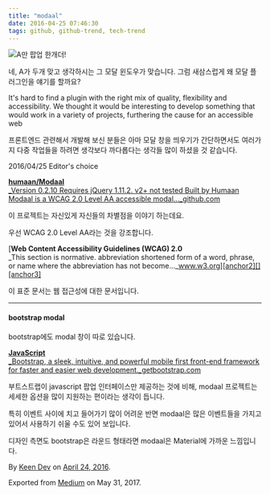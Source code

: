 ```yaml
---
title: "modaal"
date: 2016-04-25 07:46:30
tags: github, github-trend, tech-trend 
---
```



![][image0]A만 팝업 한개더!

네, A가 두개 맞고 생각하시는 그 모달 윈도우가 맞습니다. 그럼 새삼스럽게 왜 모달 플러그인을 얘기를 할까요?

It's hard to find a plugin with the right mix of quality, flexibility and accessibility. We thought it would be interesting to develop something that would work in a variety of projects, furthering the cause for an accessible web

프론트엔드 관련해서 개발해 보신 분들은 아마 모달 창을 띄우기가 간단하면서도 여러가지 다중 작업들을 하려면 생각보다 까다롭다는 생각들 많이 하셨을 것 같습니다.

2016/04/25 Editor's choice

[**humaan/Modaal**  
_Version 0.2.10 Requires jQuery 1.11.2\. v2+ not tested Built by Humaan Modaal is a WCAG 2.0 Level AA accessible modal..._github.com][anchor0][][anchor1]

이 프로젝트는 자신있게 자신들의 차별점을 이야기 하는데요.

우선 WCAG 2.0 Level AA라는 것을 강조합니다.

[**Web Content Accessibility Guidelines (WCAG) 2.0**  
_This section is normative. abbreviation shortened form of a word, phrase, or name where the abbreviation has not become..._www.w3.org][anchor2][][anchor3]

이 표준 문서는 웹 접근성에 대한 문서입니다.

---

#### bootstrap modal

bootstrap에도 modal 창이 따로 있습니다.

[**JavaScript**  
_Bootstrap, a sleek, intuitive, and powerful mobile first front-end framework for faster and easier web development._getbootstrap.com][anchor4][][anchor5]

부트스트랩이 javascript 팝업 인터페이스만 제공하는 것에 비해, modaal 프로젝트는 세세한 옵션을 많이 지원하는 편이라는 생각이 듭니다.

특히 이벤트 사이에 치고 들어가기 많이 어려운 반면 modaal은 많은 이벤트들을 가지고 있어서 사용하기 쉬울 수도 있어 보입니다.

디자인 측면도 bootstrap은 라운드 형태라면 modaal은 Material에 가까운 느낌입니다.

By [Keen Dev][anchor6] on [April 24, 2016][anchor7].

Exported from [Medium][anchor8] on May 31, 2017\.


[anchor0]: https://github.com/humaan/Modaal "https://github.com/humaan/Modaal"
[anchor1]: https://github.com/humaan/Modaal
[anchor2]: https://www.w3.org/TR/WCAG20/ "https://www.w3.org/TR/WCAG20/"
[anchor3]: https://www.w3.org/TR/WCAG20/
[anchor4]: http://getbootstrap.com/javascript/#modals "http://getbootstrap.com/javascript/#modals"
[anchor5]: http://getbootstrap.com/javascript/#modals
[anchor6]: https://medium.com/@keendev
[anchor7]: https://medium.com/p/2e459e8499ea
[anchor8]: https://medium.com


[image0]: /images/1*FW2ZJzOshuulVZEVTAPV3g.pn